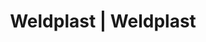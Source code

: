 ---
Filename: "eshop-products-variant195"
Link: "file:/Users/vinayakpatel/Downloads/www.weldplast.cz/eshop_products_compare/add/eshop-products-variant195"
product_name: "null"
product_id: "null"
title: "Weldplast | Weldplast"
product_desc: ""
product_specs: ""
product_downloads: ""
href: ""
p_desc_2: ""
accessories: ""
similar_products: ""
---